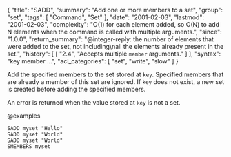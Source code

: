 {
  "title": "SADD",
  "summary": "Add one or more members to a set",
  "group": "set",
  "tags": [
    "Command",
    "Set"
  ],
  "date": "2001-02-03",
  "lastmod": "2001-02-03",
  "complexity": "O(1) for each element added, so O(N) to add N elements when the command is called with multiple arguments.",
  "since": "1.0.0",
  "return_summary": "@integer-reply: the number of elements that were added to the set, not including\nall the elements already present in the set.",
  "history": [
    [
      "2.4",
      "Accepts multiple `member` arguments."
    ]
  ],
  "syntax": "key member ...",
  "acl_categories": [
    "set",
    "write",
    "slow"
  ]
}

Add the specified members to the set stored at `key`.
Specified members that are already a member of this set are ignored.
If `key` does not exist, a new set is created before adding the specified
members.

An error is returned when the value stored at `key` is not a set.

@examples

```cli
SADD myset "Hello"
SADD myset "World"
SADD myset "World"
SMEMBERS myset
```

